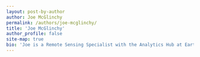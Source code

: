 ```yaml
---
layout: post-by-author
author: Joe McGlinchy
permalink: /authors/joe-mcglinchy/
title: 'Joe McGlinchy'
author_profile: false
site-map: true
bio: 'Joe is a Remote Sensing Specialist with the Analytics Hub at Earth Lab.'
---
```

